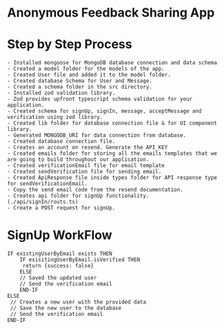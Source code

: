 # Anonymous Feedback Sharing App

# Step by Step Process

    - Installed mongoose for MongoDB database connection and data schema
    - Created a model folder for the models of the app.
    - Created User file and added it to the model folder.
    - Created database Schema for User and Message.
    - Created a schema folder in the src directory.
    - Installed zod validation library.
    - Zod provides upfront typescript schema validation for your application.
    - Created schema for signUp, signIn, message, acceptMessage and verification using zod library.
    - Created lib folder for database connection file & for UI component library.
    - Generated MONGODB_URI for data connection from database.
    - Created database connection file.
    - Creates an account on resend. Generate the API_KEY
    - Created emails folder for storing all the emails templates that we are going to build throughout our application.
    - Created verificationEmail file for email template
    - Created sendVerification file for sending email.
    - Created ApiResponse file inside types folder for API response type for sendVerificationEmail.
    - Copy the send email code from the resend documentation.
    - Creates api folder for signUp functionality.  (./api/signIn/routs.ts)
    - Create a POST request for signUp.

# SignUp WorkFlow

    IF existingUserByEmail exists THEN
        IF exisitingUserByEmail.isVerified THEN
         return {success: false}
        ELSE
        // Saved the updated user
        // Send the verification email
        END-IF
    ELSE
     // Creates a new user with the provided data
     // Save the new user to the database
     // Send the verification email
    END-IF
